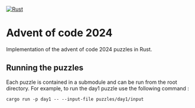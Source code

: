 [![Rust](https://github.com/tylp/advent-of-code-2024/actions/workflows/rust.yml/badge.svg)](https://github.com/tylp/advent-of-code-2024/actions/workflows/rust.yml)
# Advent of code 2024

Implementation of the advent of code 2024 puzzles in Rust.

## Running the puzzles

Each puzzle is contained in a submodule and can be run from the root directory.
For example, to run the day1 puzzle use the following command :

`cargo run -p day1 -- --input-file puzzles/day1/input`
